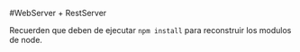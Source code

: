 #WebServer + RestServer



Recuerden que deben de ejecutar ```npm install``` para reconstruir los modulos de node.